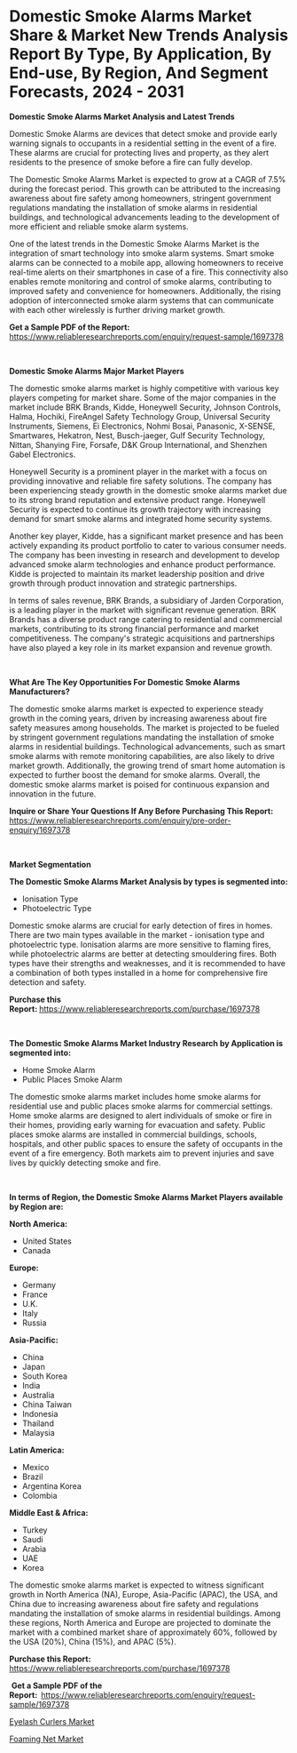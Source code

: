 <p><h1>Domestic Smoke Alarms Market Share & Market New Trends Analysis Report By Type, By Application, By End-use, By Region, And Segment Forecasts, 2024 - 2031</h1></p><p><strong>Domestic Smoke Alarms Market Analysis and Latest Trends</strong></p>
<p><p>Domestic Smoke Alarms are devices that detect smoke and provide early warning signals to occupants in a residential setting in the event of a fire. These alarms are crucial for protecting lives and property, as they alert residents to the presence of smoke before a fire can fully develop.</p><p>The Domestic Smoke Alarms Market is expected to grow at a CAGR of 7.5% during the forecast period. This growth can be attributed to the increasing awareness about fire safety among homeowners, stringent government regulations mandating the installation of smoke alarms in residential buildings, and technological advancements leading to the development of more efficient and reliable smoke alarm systems.</p><p>One of the latest trends in the Domestic Smoke Alarms Market is the integration of smart technology into smoke alarm systems. Smart smoke alarms can be connected to a mobile app, allowing homeowners to receive real-time alerts on their smartphones in case of a fire. This connectivity also enables remote monitoring and control of smoke alarms, contributing to improved safety and convenience for homeowners. Additionally, the rising adoption of interconnected smoke alarm systems that can communicate with each other wirelessly is further driving market growth.</p></p>
<p><strong>Get a Sample PDF of the Report:&nbsp;</strong> <a href="https://www.reliableresearchreports.com/enquiry/request-sample/1697378">https://www.reliableresearchreports.com/enquiry/request-sample/1697378</a></p>
<p>&nbsp;</p>
<p><strong>Domestic Smoke Alarms Major Market Players</strong></p>
<p><p>The domestic smoke alarms market is highly competitive with various key players competing for market share. Some of the major companies in the market include BRK Brands, Kidde, Honeywell Security, Johnson Controls, Halma, Hochiki, FireAngel Safety Technology Group, Universal Security Instruments, Siemens, Ei Electronics, Nohmi Bosai, Panasonic, X-SENSE, Smartwares, Hekatron, Nest, Busch-jaeger, Gulf Security Technology, Nittan, Shanying Fire, Forsafe, D&K Group International, and Shenzhen Gabel Electronics.</p><p>Honeywell Security is a prominent player in the market with a focus on providing innovative and reliable fire safety solutions. The company has been experiencing steady growth in the domestic smoke alarms market due to its strong brand reputation and extensive product range. Honeywell Security is expected to continue its growth trajectory with increasing demand for smart smoke alarms and integrated home security systems.</p><p>Another key player, Kidde, has a significant market presence and has been actively expanding its product portfolio to cater to various consumer needs. The company has been investing in research and development to develop advanced smoke alarm technologies and enhance product performance. Kidde is projected to maintain its market leadership position and drive growth through product innovation and strategic partnerships.</p><p>In terms of sales revenue, BRK Brands, a subsidiary of Jarden Corporation, is a leading player in the market with significant revenue generation. BRK Brands has a diverse product range catering to residential and commercial markets, contributing to its strong financial performance and market competitiveness. The company's strategic acquisitions and partnerships have also played a key role in its market expansion and revenue growth.</p></p>
<p>&nbsp;</p>
<p><strong>What Are The Key Opportunities For Domestic Smoke Alarms Manufacturers?</strong></p>
<p><p>The domestic smoke alarms market is expected to experience steady growth in the coming years, driven by increasing awareness about fire safety measures among households. The market is projected to be fueled by stringent government regulations mandating the installation of smoke alarms in residential buildings. Technological advancements, such as smart smoke alarms with remote monitoring capabilities, are also likely to drive market growth. Additionally, the growing trend of smart home automation is expected to further boost the demand for smoke alarms. Overall, the domestic smoke alarms market is poised for continuous expansion and innovation in the future.</p></p>
<p><strong>Inquire or Share Your Questions If Any Before Purchasing This Report:</strong> <a href="https://www.reliableresearchreports.com/enquiry/pre-order-enquiry/1697378">https://www.reliableresearchreports.com/enquiry/pre-order-enquiry/1697378</a></p>
<p>&nbsp;</p>
<p><strong>Market Segmentation</strong></p>
<p><strong>The Domestic Smoke Alarms Market Analysis by types is segmented into:</strong></p>
<p><ul><li>Ionisation Type</li><li>Photoelectric Type</li></ul></p>
<p><p>Domestic smoke alarms are crucial for early detection of fires in homes. There are two main types available in the market - ionisation type and photoelectric type. Ionisation alarms are more sensitive to flaming fires, while photoelectric alarms are better at detecting smouldering fires. Both types have their strengths and weaknesses, and it is recommended to have a combination of both types installed in a home for comprehensive fire detection and safety.</p></p>
<p><strong>Purchase this Report:&nbsp;</strong><a href="https://www.reliableresearchreports.com/purchase/1697378">https://www.reliableresearchreports.com/purchase/1697378</a></p>
<p>&nbsp;</p>
<p><strong>The Domestic Smoke Alarms Market Industry Research by Application is segmented into:</strong></p>
<p><ul><li>Home Smoke Alarm</li><li>Public Places Smoke Alarm</li></ul></p>
<p><p>The domestic smoke alarms market includes home smoke alarms for residential use and public places smoke alarms for commercial settings. Home smoke alarms are designed to alert individuals of smoke or fire in their homes, providing early warning for evacuation and safety. Public places smoke alarms are installed in commercial buildings, schools, hospitals, and other public spaces to ensure the safety of occupants in the event of a fire emergency. Both markets aim to prevent injuries and save lives by quickly detecting smoke and fire.</p></p>
<p>&nbsp;</p>
<p><strong>In terms of Region, the Domestic Smoke Alarms Market Players available by Region are:</strong></p>
<p>
    <p> <strong> North America: </strong>
        <ul>
            <li>United States</li>
            <li>Canada</li>
        </ul>
        </p> 
    <p> <strong> Europe: </strong>
        <ul>
            <li>Germany</li>
            <li>France</li>
            <li>U.K.</li>
            <li>Italy</li>
            <li>Russia</li>
        </ul>
        </p> 
    <p> <strong> Asia-Pacific: </strong>
        <ul>
            <li>China</li>
            <li>Japan</li>
            <li>South Korea</li>
            <li>India</li>
            <li>Australia</li>
            <li>China Taiwan</li>
            <li>Indonesia</li>
            <li>Thailand</li>
            <li>Malaysia</li>
        </ul>
        </p> 
    <p> <strong> Latin America: </strong>
        <ul>
            <li>Mexico</li>
            <li>Brazil</li>
            <li>Argentina Korea</li>
            <li>Colombia</li>
        </ul>
        </p> 
    <p> <strong> Middle East & Africa: </strong>
        <ul>
            <li>Turkey</li>
            <li>Saudi</li>
            <li>Arabia</li>
            <li>UAE</li>
            <li>Korea</li>
        </ul>
    </p>
    </p>
<p><p>The domestic smoke alarms market is expected to witness significant growth in North America (NA), Europe, Asia-Pacific (APAC), the USA, and China due to increasing awareness about fire safety and regulations mandating the installation of smoke alarms in residential buildings. Among these regions, North America and Europe are projected to dominate the market with a combined market share of approximately 60%, followed by the USA (20%), China (15%), and APAC (5%).</p></p>
<p><strong>Purchase this Report: </strong><a href="https://www.reliableresearchreports.com/purchase/1697378">https://www.reliableresearchreports.com/purchase/1697378</a></p>
<p>&nbsp;<strong>Get a Sample PDF of the Report:&nbsp;&nbsp;</strong><a href="https://www.reliableresearchreports.com/enquiry/request-sample/1697378">https://www.reliableresearchreports.com/enquiry/request-sample/1697378</a></p>
<p><strong></strong></p>
<p><p><a href="https://github.com/nancykennedykellievqfqt2/Market-Research-Report-List-1/blob/main/eyelash-curlers-market.md">Eyelash Curlers Market</a></p><p><a href="https://github.com/seekum/Market-Research-Report-List-1/blob/main/foaming-net-market.md">Foaming Net Market</a></p></p>